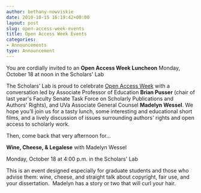 ```yaml
---
author: bethany-nowviskie
date: 2010-10-15 16:19:42+00:00
layout: post
slug: open-access-week-events
title: Open Access Week Events
categories:
- Announcements
type: Announcement
---
```


You are cordially invited to an **Open Access Week Luncheon** Monday, October 18 at noon in the Scholars' Lab

The Scholars’ Lab is proud to celebrate [Open Access Week](http://openaccessweek.org) with a conversation led by Associate Professor of Education **Brian Pusser** (chair of last year's Faculty Senate Task Force on Scholarly Publications and Authors' Rights), and UVa Associate General Counsel **Madelyn Wessel**.  We hope you’ll join us for a tasty lunch, some interesting and educational short films, and a lively discussion of issues surrounding authors' rights and open access to scholarly work.

Then, come back that very afternoon for...

**Wine, Cheese, & Legalese** with Madelyn Wessel

Monday, October 18 at 4:00 p.m. in the  Scholars' Lab

This is an event designed especially for graduate students and those who advise them: wine, cheese, and straight talk about copyright, fair use, and your dissertation.  Madelyn has a story or two that will curl your hair.
